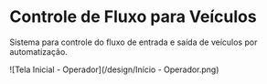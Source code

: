 # Controle de Fluxo para Veículos
Sistema para controle do fluxo de entrada e saída de veículos por automatização.

![Tela Inicial - Operador](/design/Início - Operador.png)
